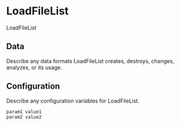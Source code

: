 # LoadFileList

LoadFileList

## Data

Describe any data formats LoadFileList creates, destroys, changes, analyzes, or its usage.




## Configuration

Describe any configuration variables for LoadFileList.

```
param1 value1
param2 value2
```
